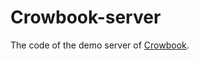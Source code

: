 Crowbook-server
===================

The code of the demo server of [Crowbook](https://github.com/lise-henry/crowbook).

